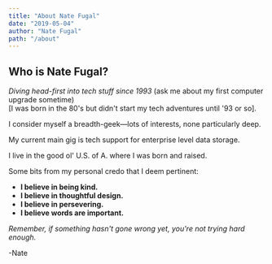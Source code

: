 ```yaml
---
title: "About Nate Fugal"
date: "2019-05-04"
author: "Nate Fugal"
path: "/about"
---
```


## Who is Nate Fugal?

_Diving head-first into tech stuff since 1993_ (ask me about my first computer upgrade sometime) <br />
[I was born in the 80's but didn't start my tech adventures until '93 or so].

I consider myself a breadth-geek—lots of interests, none particularly deep.

My current main gig is tech support for enterprise level data storage.

I live in the good ol' U.S. of A. where I was born and raised.

Some bits from my personal credo that I deem pertinent:

  + **I believe in being kind.**
  + **I believe in thoughtful design.**
  + **I believe in persevering.**
  + **I believe words are important.**

_Remember, if something hasn't gone wrong yet, you're not trying hard enough._

-Nate
